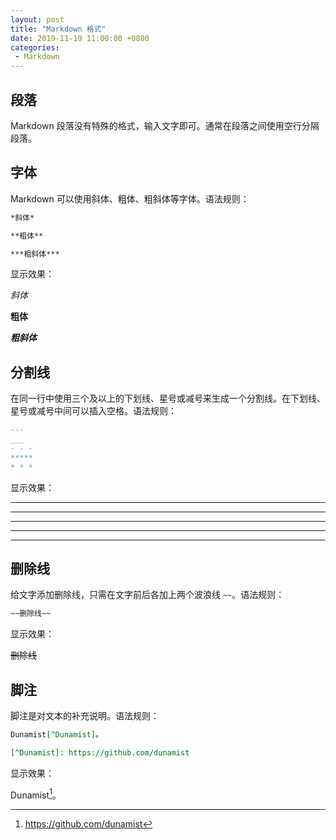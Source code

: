 ```yaml
---
layout: post
title: "Markdown 格式"
date: 2019-11-19 11:00:00 +0800
categories: 
 - Markdown
---
```


## 段落

Markdown 段落没有特殊的格式，输入文字即可。通常在段落之间使用空行分隔段落。

<!-- more -->

## 字体

Markdown 可以使用斜体、粗体、粗斜体等字体。语法规则：
```markdown
*斜体*

**粗体**

***粗斜体***
```
显示效果：

*斜体*

**粗体**

***粗斜体***

## 分割线

在同一行中使用三个及以上的下划线、星号或减号来生成一个分割线。在下划线、星号或减号中间可以插入空格。语法规则：
```markdown
---
___
- - -
*****
* * *
```
显示效果：

---
___
- - -
*****
* * *


## 删除线

给文字添加删除线，只需在文字前后各加上两个波浪线 `~~`。语法规则：
```markdown
~~删除线~~
```
显示效果：

~~删除线~~

## 脚注

脚注是对文本的补充说明。语法规则：
```markdown
Dunamist[^Dunamist]。

[^Dunamist]: https://github.com/dunamist
```
显示效果：

Dunamist[^Dunamist]。

[^Dunamist]: https://github.com/dunamist
